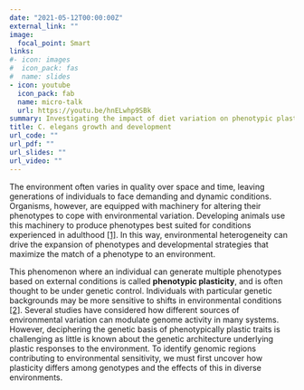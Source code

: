 ```yaml
---
date: "2021-05-12T00:00:00Z"
external_link: ""
image:
  focal_point: Smart
links:
#- icon: images
#  icon_pack: fas
#  name: slides
- icon: youtube
  icon_pack: fab
  name: micro-talk
  url: https://youtu.be/hnELwhp9SBk
summary: Investigating the impact of diet variation on phenotypic plasticity in developing *Caenorhabditis elegans*
title: C. elegans growth and development
url_code: ""
url_pdf: ""
url_slides: ""
url_video: ""
---
```


The environment often varies in quality over space and time, leaving generations of individuals to face demanding and dynamic conditions. Organisms, however, are equipped with machinery for altering their phenotypes to cope with environmental variation. Developing animals use this machinery to produce phenotypes best suited for conditions experienced in adulthood [[1]]( https://doi.org/10.3389/fgene.2019.00720). In this way, environmental heterogeneity can drive the expansion of phenotypes and developmental strategies that maximize the match of a phenotype to an environment. 
  
This phenomenon where an individual can generate multiple phenotypes based on external conditions is called **phenotypic plasticity**, and is often thought to be under genetic control. Individuals with particular genetic backgrounds may be more sensitive to shifts in environmental conditions [[2]](https://doi.org/10.1242/jeb.02070). Several studies have considered how different sources of environmental variation can modulate genome activity in many systems. However, deciphering the genetic basis of phenotypically plastic traits is challenging as little is known about the genetic architecture underlying plastic responses to the environment. To identify genomic regions contributing to environmental sensitivity, we must first uncover how plasticity differs among genotypes and the effects of this in diverse environments.
